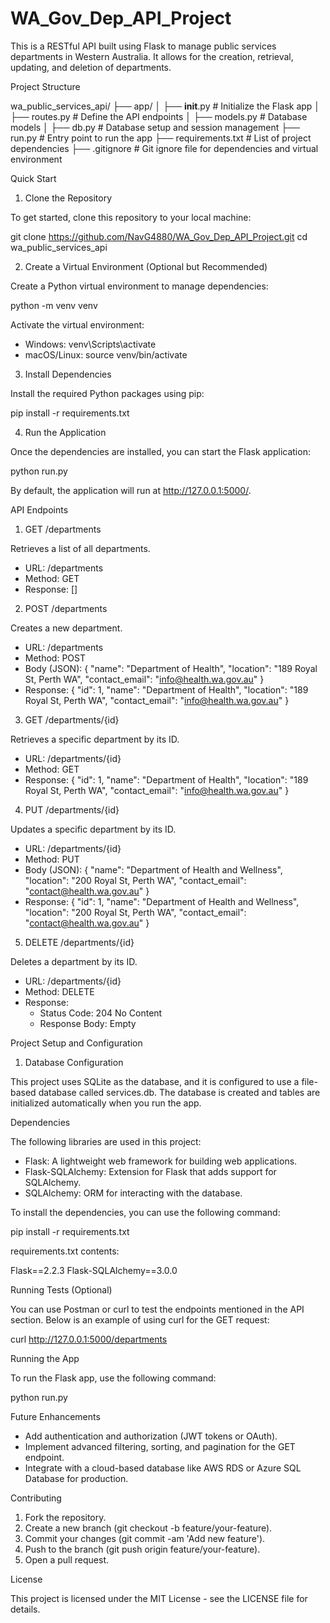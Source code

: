 # WA_Gov_Dep_API_Project
This is a RESTful API built using Flask to manage public services departments in Western Australia. 
It allows for the creation, retrieval, updating, and deletion of departments.

Project Structure

wa_public_services_api/
├── app/
│   ├── __init__.py         # Initialize the Flask app
│   ├── routes.py           # Define the API endpoints
│   ├── models.py           # Database models
│   ├── db.py               # Database setup and session management
├── run.py                  # Entry point to run the app
├── requirements.txt        # List of project dependencies
├── .gitignore              # Git ignore file for dependencies and virtual environment

Quick Start

1. Clone the Repository

To get started, clone this repository to your local machine:

git clone https://github.com/NavG4880/WA_Gov_Dep_API_Project.git
cd wa_public_services_api

2. Create a Virtual Environment (Optional but Recommended)

Create a Python virtual environment to manage dependencies:

python -m venv venv

Activate the virtual environment:
- Windows:
  venv\Scripts\activate
- macOS/Linux:
  source venv/bin/activate

3. Install Dependencies

Install the required Python packages using pip:

pip install -r requirements.txt

4. Run the Application

Once the dependencies are installed, you can start the Flask application:

python run.py

By default, the application will run at http://127.0.0.1:5000/.

API Endpoints

1. GET /departments

Retrieves a list of all departments.

- URL: /departments
- Method: GET
- Response:
  []

2. POST /departments

Creates a new department.

- URL: /departments
- Method: POST
- Body (JSON):
  {
    "name": "Department of Health",
    "location": "189 Royal St, Perth WA",
    "contact_email": "info@health.wa.gov.au"
  }
- Response:
  {
    "id": 1,
    "name": "Department of Health",
    "location": "189 Royal St, Perth WA",
    "contact_email": "info@health.wa.gov.au"
  }

3. GET /departments/{id}

Retrieves a specific department by its ID.

- URL: /departments/{id}
- Method: GET
- Response:
  {
    "id": 1,
    "name": "Department of Health",
    "location": "189 Royal St, Perth WA",
    "contact_email": "info@health.wa.gov.au"
  }

4. PUT /departments/{id}

Updates a specific department by its ID.

- URL: /departments/{id}
- Method: PUT
- Body (JSON):
  {
    "name": "Department of Health and Wellness",
    "location": "200 Royal St, Perth WA",
    "contact_email": "contact@health.wa.gov.au"
  }
- Response:
  {
    "id": 1,
    "name": "Department of Health and Wellness",
    "location": "200 Royal St, Perth WA",
    "contact_email": "contact@health.wa.gov.au"
  }

5. DELETE /departments/{id}

Deletes a department by its ID.

- URL: /departments/{id}
- Method: DELETE
- Response:
  - Status Code: 204 No Content
  - Response Body: Empty

Project Setup and Configuration

1. Database Configuration

This project uses SQLite as the database, and it is configured to use a file-based database called services.db. The database is created and tables are initialized automatically when you run the app.

Dependencies

The following libraries are used in this project:

- Flask: A lightweight web framework for building web applications.
- Flask-SQLAlchemy: Extension for Flask that adds support for SQLAlchemy.
- SQLAlchemy: ORM for interacting with the database.

To install the dependencies, you can use the following command:

pip install -r requirements.txt

requirements.txt contents:

Flask==2.2.3
Flask-SQLAlchemy==3.0.0

Running Tests (Optional)

You can use Postman or curl to test the endpoints mentioned in the API section. Below is an example of using curl for the GET request:

curl http://127.0.0.1:5000/departments

Running the App

To run the Flask app, use the following command:

python run.py

Future Enhancements

- Add authentication and authorization (JWT tokens or OAuth).
- Implement advanced filtering, sorting, and pagination for the GET endpoint.
- Integrate with a cloud-based database like AWS RDS or Azure SQL Database for production.

Contributing

1. Fork the repository.
2. Create a new branch (git checkout -b feature/your-feature).
3. Commit your changes (git commit -am 'Add new feature').
4. Push to the branch (git push origin feature/your-feature).
5. Open a pull request.

License

This project is licensed under the MIT License - see the LICENSE file for details.

